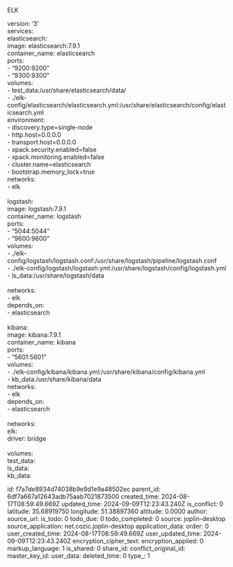 ELK

version: ‘3’  
services:  
elasticsearch:  
image: elasticsearch:7.9.1  
container_name: elasticsearch  
ports:  
\- “9200:9200”  
\- “9300:9300”  
volumes:  
\- test_data:/usr/share/elasticsearch/data/  
\- ./elk-config/elasticsearch/elasticsearch.yml:/usr/share/elasticsearch/config/elasticsearch.yml  
environment:  
\- discovery.type=single-node  
\- http.host=0.0.0.0  
\- transport.host=0.0.0.0  
\- xpack.security.enabled=false  
\- xpack.monitoring.enabled=false  
\- cluster.name=elasticsearch  
\- bootstrap.memory_lock=true  
networks:  
\- elk  
<br/>logstash:  
image: logstash:7.9.1  
container_name: logstash  
ports:  
\- “5044:5044”  
\- “9600:9600”  
volumes:  
\- ./elk-config/logstash/logstash.conf:/usr/share/logstash/pipeline/logstash.conf  
\- ./elk-config/logstash/logstash.yml:/usr/share/logstash/config/logstash.yml  
\- ls_data:/usr/share/logstash/data  
<br/>networks:  
\- elk  
depends_on:  
\- elasticsearch  
<br/>kibana:  
image: kibana:7.9.1  
container_name: kibana  
ports:  
\- “5601:5601”  
volumes:  
\- ./elk-config/kibana/kibana.yml:/usr/share/kibana/config/kibana.yml  
\- kb_data:/usr/share/kibana/data  
networks:  
\- elk  
depends_on:  
\- elasticsearch  
<br/>networks:  
elk:  
driver: bridge  
<br/>volumes:  
test_data:  
ls_data:  
kb_data:

id: f7a7de8934d74038b9e9d1e9a48502ec
parent_id: 6df7a667a12643adb75aab7021873500
created_time: 2024-08-17T08:59:49.669Z
updated_time: 2024-09-09T12:23:43.240Z
is_conflict: 0
latitude: 35.68919750
longitude: 51.38897360
altitude: 0.0000
author: 
source_url: 
is_todo: 0
todo_due: 0
todo_completed: 0
source: joplin-desktop
source_application: net.cozic.joplin-desktop
application_data: 
order: 0
user_created_time: 2024-08-17T08:59:49.669Z
user_updated_time: 2024-09-09T12:23:43.240Z
encryption_cipher_text: 
encryption_applied: 0
markup_language: 1
is_shared: 0
share_id: 
conflict_original_id: 
master_key_id: 
user_data: 
deleted_time: 0
type_: 1